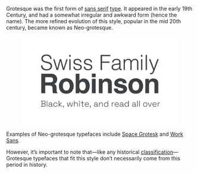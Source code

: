 Grotesque was the first form of [sans serif](/glossary/sans_serif) [type](/glossary/type). It appeared in the early 19th Century, and had a somewhat irregular and awkward form (hence the name). The more refined evolution of this style, popular in the mid 20th century, became known as Neo-grotesque.

<figure>

![“Swiss Family Robinson” set in a grotesque sans serif typeface.](images/thumbnail.svg)

</figure>

Examples of Neo-grotesque typefaces include [Space Grotesk](https://fonts.google.com/specimen/Space+Grotesk) and [Work Sans](https://fonts.google.com/specimen/Work+Sans).

However, it’s important to note that—like any historical [classification](/glossary/classification)—Grotesque typefaces that fit this style don’t necessarily come from this period in history.

